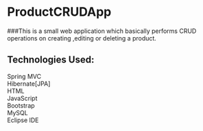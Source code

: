 # ProductCRUDApp

###This is a small web application which basically performs CRUD operations on creating ,editing or deleting a product.

## Technologies Used:

Spring MVC<br>
Hibernate[JPA]<br>
HTML<br>
JavaScript<br>
Bootstrap<br>
MySQL <br>
Eclipse IDE

